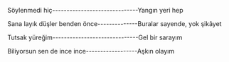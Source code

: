 Söylenmedi hiç------------------------------Yangın yeri hep

Sana layık düşler benden önce--------------Buralar sayende, yok şikâyet

Tutsak yüreğim------------------------------Gel bir sarayım

Biliyorsun sen de ince ince------------------Aşkın olayım

